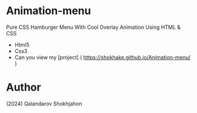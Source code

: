 # Animation-menu
Pure CSS Hamburger Menu With Cool Overlay Animation Using HTML & CSS

- Html5
- Css3
- Can you view my [project] ( https://shokhake.github.io/Animation-menu/ )

# Author
(2024) Qalandarov Shokhjahon
